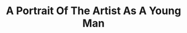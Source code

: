 ---
"\uFEFFauthor_sort": Joyce, James
authors: James Joyce
comments: ''
cover: "/Users/Raman/Calibre Library/James Joyce/A Portrait Of The Artist As A Young
  Man (100)/cover.jpg"
formats: mobi
id: '100'
identifiers: ''
isbn: ''
languages: ''
library_name: Calibre Library
pubdate: '0101-01-01T09:00:00+09:00'
publisher: ''
rating: ''
series: ''
series_index: '1.0'
size: '364574'
tags: ''
timestamp: '0101-01-01T09:00:00+09:00'
title: A Portrait Of The Artist As A Young Man
title_sort: Portrait Of The Artist As A Young Man, A
uuid: c802f087-4992-4ff0-a025-5d7a460bae77
"#format": MOBI
layout: book
link: false
---
